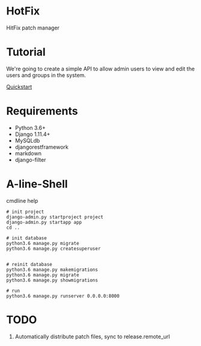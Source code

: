 # HotFix
HitFix patch manager

# Tutorial
We're going to create a simple API to allow admin users to view and edit the users and groups in the system.

[Quickstart](http://www.django-rest-framework.org/tutorial/quickstart/) 

# Requirements
* Python 3.6+
* Django 1.11.4+
* MySQLdb
* djangorestframework
* markdown
* django-filter

# A-line-Shell
cmdline help
```
# init project
django-admin.py startproject project
django-admin.py startapp app
cd ..

# init database 
python3.6 manage.py migrate
python3.6 manage.py createsuperuser


# reinit database
python3.6 manage.py makemigrations
python3.6 manage.py migrate
python3.6 manage.py showmigrations

# run
python3.6 manage.py runserver 0.0.0.0:8000
```

# TODO
1. Automatically distribute patch files, sync to release.remote\_url

